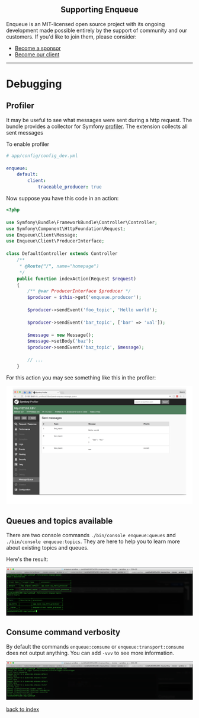 <h2 align="center">Supporting Enqueue</h2>

Enqueue is an MIT-licensed open source project with its ongoing development made possible entirely by the support of community and our customers. If you'd like to join them, please consider:

- [Become a sponsor](https://www.patreon.com/makasim)
- [Become our client](http://forma-pro.com/)

---

# Debugging

## Profiler

It may be useful to see what messages were sent during a http request. 
The bundle provides a collector for Symfony [profiler](http://symfony.com/doc/current/profiler.html).
The extension collects all sent messages

To enable profiler

```yaml
# app/config/config_dev.yml

enqueue:
    default:
        client:
            traceable_producer: true
```

Now suppose you have this code in an action:

```php
<?php

use Symfony\Bundle\FrameworkBundle\Controller\Controller;
use Symfony\Component\HttpFoundation\Request;
use Enqueue\Client\Message;
use Enqueue\Client\ProducerInterface;

class DefaultController extends Controller 
    /**
     * @Route("/", name="homepage")
     */
    public function indexAction(Request $request)
    {
        /** @var ProducerInterface $producer */
        $producer = $this->get('enqueue.producer'); 
        
        $producer->sendEvent('foo_topic', 'Hello world');
        
        $producer->sendEvent('bar_topic', ['bar' => 'val']);

        $message = new Message();
        $message->setBody('baz');
        $producer->sendEvent('baz_topic', $message);

        // ...
    }

```

For this action you may see something like this in the profiler:
 
 ![Symfony profiler](../images/symfony_profiler.png)
 
## Queues and topics available 

There are two console commands `./bin/console enqueue:queues` and `./bin/console enqueue:topics`.
They are here to help you to learn more about existing topics and queues.

Here's the result:

![Cli debug commands](../images/cli_debug_commands.png)

## Consume command verbosity 

By default the commands `enqueue:consume` or `enqueue:transport:consume` does not output anything. 
You can add `-vvv` to see more information.
 
![Consume command verbosity](../images/consume_command_verbosity.png)

[back to index](index.md)

